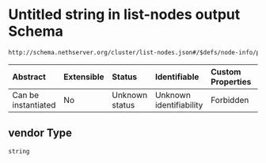 # Untitled string in list-nodes output Schema

```txt
http://schema.nethserver.org/cluster/list-nodes.json#/$defs/node-info/properties/cpu/properties/vendor
```



| Abstract            | Extensible | Status         | Identifiable            | Custom Properties | Additional Properties | Access Restrictions | Defined In                                                          |
| :------------------ | :--------- | :------------- | :---------------------- | :---------------- | :-------------------- | :------------------ | :------------------------------------------------------------------ |
| Can be instantiated | No         | Unknown status | Unknown identifiability | Forbidden         | Allowed               | none                | [list-nodes.json\*](cluster/list-nodes.json "open original schema") |

## vendor Type

`string`
